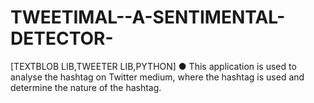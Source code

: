 # TWEETIMAL--A-SENTIMENTAL-DETECTOR-
[TEXTBLOB LIB,TWEETER LIB,PYTHON] ● This application is used to analyse the hashtag on Twitter medium, where the hashtag is used and determine the nature of the hashtag.
